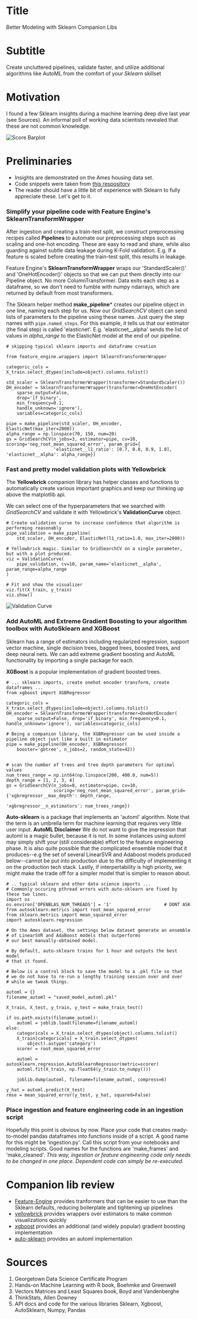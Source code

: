 # Title
Better Modeling with Sklearn Companion Libs
# Subtitle
Create uncluttered pipelines, validate faster, and utilize additional algorithms like AutoML from the comfort of your *Sklearn* skillset

# Motivation
I found a few Sklearn insights during a machine learning deep dive last year (see Sources). An informal poll of working data scientists revealed that these are not common knowledge. 

![Score Barplot](./figures/score_barplot.png)

# Preliminaries
* Insights are demonstrated on the Ames housing data set.
* Code snippets were taken from [this respository](https://github.com/blakeb211/ames-housing)
* The reader should have a little bit of experience with Sklearn to fully appreciate these. 
Let's get to it.

### Simplify your pipeline code with Feature Engine's **SklearnTransformWrapper**

After ingestion and creating a train-test split, we construct preprocessing recipes called **Pipelines** to automate our preprocessing steps such as scaling and one-hot encoding. These are easy to read and share, while also guarding against subtle data leakage during K-Fold validation. E.g. If a feature is scaled before creating the train-test split, this results in leakage.

Feature Engine's **SklearnTransformWrapper** wraps our 'StandardScaler()' and 'OneHotEncoder()' objects so that we can put them directly into our Pipeline object. No more ColumnTransformer. Data exits each step as a dataframe, so we don't need to fumble with numpy ndarrays, which are returned by default from most transformers.

The Sklearn helper method **make_pipeline*** creates our pipeline object in one line, naming each step for us. Now our *GridSearchCV* object can send lists of parameters to the pipeline using these names. Just query the step names with `pipe.named_steps`. For this example, it tells us that our estimator (the final step) is called 'elasticnet'. E.g. 'elasticnet__alpha' sends the list of values in *alpha_range* to the ElasticNet model at the end of our pipeline.

```
# skipping typical sklearn imports and dataframe creation 

from feature_engine.wrappers import SklearnTransformerWrapper

categoric_cols = X_train.select_dtypes(include=object).columns.tolist()

std_scaler = SklearnTransformerWrapper(transformer=StandardScaler())
OH_encoder = SklearnTransformerWrapper(transformer=OneHotEncoder(
    sparse_output=False, 
    drop='if_binary', 
    min_frequency=0.1, 
    handle_unknown='ignore'), 
    variables=categoric_cols)

pipe = make_pipeline(std_scaler, OH_encoder, ElasticNet(max_iter=2000))
alpha_range = np.linspace(70, 150, num=20)
gs = GridSearchCV(n_jobs=3, estimator=pipe, cv=10, scoring='neg_root_mean_squared_error', param_grid={
                  'elasticnet__l1_ratio': [0.7, 0.8, 0.9, 1.0], 'elasticnet__alpha': alpha_range})
```

### Fast and pretty model validation plots with Yellowbrick

The **Yellowbrick** companion library has helper classes and functions to automatically create various important graphics and keep our thinking up above the matplotlib api.

We can select one of the hyperparameters that we searched with *GridSearchCV* and validate it with Yellowbrick's **ValidationCurve** object. 

```
# Create validation curve to increase confidence that algorithm is performing reasonably
pipe_validation = make_pipeline(
    std_scaler, OH_encoder, ElasticNet(l1_ratio=1.0, max_iter=2000))

# Yellowbrick magic. Similar to GridSearchCV on a single parameter, but with a plot produced.
viz = ValidationCurve(
    pipe_validation, cv=10, param_name='elasticnet__alpha', param_range=alpha_range
)

# Fit and show the visualizer
viz.fit(X_train, y_train)
viz.show()
```

![Validation Curve](./figures/elasticnet_validation_curve.png)


### Add AutoML and Extreme Gradient Boosting to your algorithm toolbox with AutoSklearn and XGBoost
Sklearn has a range of estimators including regularized regression, support vector machine, single decision trees, bagged trees, boosted trees, and deep neural nets. We can add extreme gradient boosting and AutoML functionality by importing a single package for each.

**XGBoost** is a popular implementation of gradient boosted trees.

```
# ... sklearn imports, create onehot encoder transform, create dataframes ...
from xgboost import XGBRegressor

categoric_cols = X_train.select_dtypes(include=object).columns.tolist()
OH_encoder = SklearnTransformerWrapper(transformer=OneHotEncoder(
    sparse_output=False, drop='if_binary', min_frequency=0.1, handle_unknown='ignore'), variables=categoric_cols)

# Being a companion library, the XGBRegressor can be used inside a pipeline object just like a built in estimator
pipe = make_pipeline(OH_encoder, XGBRegressor(
    booster='gbtree', n_jobs=2, random_state=42))


# scan the number of trees and tree depth parameters for optimal values
num_trees_range = np.int64(np.linspace(200, 400.0, num=5))
depth_range = [1, 2, 3, 4]
gs = GridSearchCV(n_jobs=8, estimator=pipe, cv=10,
                  scoring='neg_root_mean_squared_error', param_grid={'xgbregressor__max_depth': depth_range,
                                                                     'xgbregressor__n_estimators': num_trees_range})
```

**Auto-sklearn** is a package that implements an 'automl' algorithm. Note that the term is an umbrella term for machine learning that requires very little user input. **AutoML Disclaimer** We do not want to give the impression that automl is a magic bullet, because it is not. In some instances using automl may simply shift your (still considerable) effort to the feature engineering phase. It is also quite possible that the complicated ensemble model that it produces--e.g the set of several LinearSVR and Adaboost models produced below--cannot be put into production due to the difficulty of implementing it on the production tech stack. Lastly, if interpertability is high priority, we might make the trade off for a simpler model that is simpler to reason about.

```
# .. typical sklearn and other data science imports ... 
# Commonly occuring pthread errors with auto-sklearn are fixed by these two lines.
import os
os.environ['OPENBLAS_NUM_THREADS'] = '1'                    # DONT ASK 
from autosklearn.metrics import root_mean_squared_error
from sklearn.metrics import mean_squared_error
import autosklearn.regression

# On the Ames dataset, the settings below dataset generate an ensemble 
# of LinearSVR and AdaBoost models that outperforms 
# our best manually-obtained model.

# By default, auto-sklearn trains for 1 hour and outputs the best model
# that it found.

# Below is a control block to save the model to a .pkl file so that 
# we do not have to re-run a lengthy training session over and over
# while we tweak things.

automl = {}
filename_automl = "saved_model_automl.pkl"

X_train, X_test, y_train, y_test = make_train_test()

if os.path.exists(filename_automl):
    automl = joblib.load(filename=filename_automl)
else:
    categoricals = X_train.select_dtypes(object).columns.tolist()
    X_train[categoricals] = X_train.select_dtypes(
        object).astype('category')
    scorer = root_mean_squared_error

    automl = autosklearn.regression.AutoSklearnRegressor(metric=scorer)
    automl.fit(X_train, np.float64(y_train.to_numpy()))

    joblib.dump(automl, filename=filename_automl, compress=6)

y_hat = automl.predict(X_test)
rmse = mean_squared_error(y_test, y_hat, squared=False)
```

### Place ingestion and feature engineering code in an ingestion script  
Hopefully this point is obvious by now. Place your code that creates ready-to-model pandas dataframes into functions inside of a script. A good name for this might be 'ingestion.py'. Call this script from your notebooks and modeling scripts. Good names for the functions are 'make_frames' and 'make_cleaned'. *This way, ingestion or feature engineering code only needs to be changed in one place. Dependent code can simply be re-executed.* 

# Companion lib review
* [Feature-Engine](https://github.com/feature-engine/feature_engine) provides tranformers that can be easier to use than 
the Sklearn defaults, reducing boilerplate and tightening up pipelines
* [yellowbrick](https://github.com/DistrictDataLabs/yellowbrick) provides wrappers over estimators to make common 
visualizations quickly
* [xgboost](https://github.com/dmlc/xgboost) provides an additional (and widely popular) gradient boosting implementation
* [auto-sklearn](https://github.com/automl/auto-sklearn) provides an automl implementation

# Sources 
1. Georgetown Data Science Certificate Program
1. Hands-on Machine Learning with R book, Boehmke and Greenwell
1. Vectors Matrices and Least Squares book, Boyd and Vandenberghe
1. ThinkStats, Allen Downey
1. API docs and code for the various libraries Sklearn, Xgboost, AutoSklearn, Numpy, Pandas
